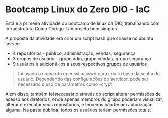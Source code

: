 # Bootcamp Linux do Zero DIO - IaC

Está é a primeira atividade do bootcamp de linux da DIO, trabalhando com Infraestrutura Como Código. Um projeto bem simples.

A proposta da atividade era criar um script bash que criasse no ubuntu server:

- 4 repositórios - público, administração, vendas, segurança
- 3 grupos de usuário - grupo adm, grupo vendas, grupo segurança
- 9 usuários e adicioná-los a seus respectivos grupos de usuários
> foi usado o comando openssl passwd para criar o hash da senha do usuário. Dependendo das configurações do servidor, pode ser necessário o uso de parâmetros como -crypt.

Além disso, também foi necessário através do script alterar permissões de acesso aos diretórios, onde apenas membros do grupo poderiam visualizar, alterar e executar seus repositórios, e terceiros não teriam autorização alguma. Na pasta pública, todos os usuários teriam permissões totais.

